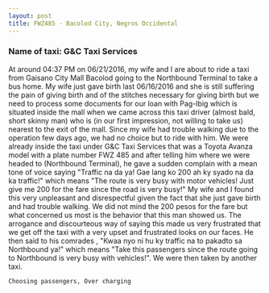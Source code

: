```yaml
---
layout: post
title: FWZ485 - Bacolod City, Negros Occidental
---
```


### Name of taxi: G&C Taxi Services

At around 04:37 PM on 06/21/2016, my wife and I are about to ride a taxi from Gaisano City Mall Bacolod going to the Northbound Terminal to take a bus home. My wife just gave birth last 06/16/2016 and she is still suffering the pain of giving birth and of the stitches necessary for giving birth but we need to process some documents for our loan with Pag-Ibig which is situated inside the mall when we came across this taxi driver (almost bald, short skinny man) who is (in our first impression, not willing to take us) nearest to the exit of the mall. Since my wife had trouble walking due to the operation few days ago, we had no choice but to ride with him. We were already inside the taxi under G&C Taxi Services that was a Toyota Avanza model with a plate number FWZ 485 and after telling him where we were headed to (Northbound Terminal), he gave a sudden complain with a mean tone of voice saying "Traffic na da ya! Gae lang ko 200 ah ky syado na da ka traffic!" which means "The route is very busy with motor vehicles! Just give me 200 for the fare since the road is very busy!" My wife and I found this very unpleasant and disrespectful given the fact that she just gave birth and had trouble walking. We did not mind the 200 pesos for the fare but what concerned us most is the behavior that this man showed us. The arrogance and discourteous way of saying this made us very frustrated that we get off the taxi with a very upset and frustrated looks on our faces. He then said to his comrades , "Kwaa nyo ni hu ky traffic na to pakadto sa Northbound ya!" which means "Take this passengers since the route going to Northbound is very busy with vehicles!". We were then taken by another taxi. 

```Choosing passengers, Over charging```
